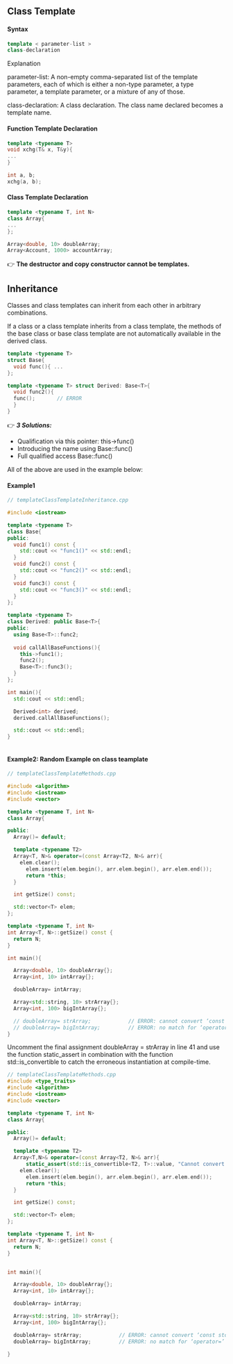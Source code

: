 ## Class Template

#### Syntax 
```cpp
template < parameter-list > 
class-declaration       
```

Explanation 

parameter-list: A non-empty comma-separated list of the template parameters, each of which is either a non-type parameter, a type parameter, a template parameter, or a mixture of any of those.

class-declaration: A class declaration. The class name declared becomes a template name.

#### Function Template Declaration

```cpp
template <typename T>
void xchg(T& x, T&y){
...
}

int a, b;
xchg(a, b);
```
  
#### Class Template Declaration

```cpp
template <typename T, int N>
class Array{
...
};

Array<double, 10> doubleArray;
Array<Account, 1000> accountArray;


```

👉 **The destructor and copy constructor cannot be templates.**

## Inheritance 
Classes and class templates can inherit from each other in arbitrary combinations.

If a class or a class template inherits from a class template, the methods of the base class or base class template are not automatically available in the derived class.

```cpp
template <typename T>
struct Base{
  void func(){ ...
};

template <typename T> struct Derived: Base<T>{
  void func2(){
  func();       // ERROR
  }
}
```

👉 ***3 Solutions:***

- Qualification via this pointer: this->func()
- Introducing the name using Base<T>::func()
- Full qualified access Base<T>::func()
  
All of the above are used in the example below:

#### Example1 
  
```cpp
// templateClassTemplateInheritance.cpp

#include <iostream>

template <typename T>
class Base{
public:
  void func1() const {
    std::cout << "func1()" << std::endl;
  }
  void func2() const {
    std::cout << "func2()" << std::endl;
  }
  void func3() const {
    std::cout << "func3()" << std::endl;
  }
};

template <typename T>
class Derived: public Base<T>{
public:
  using Base<T>::func2;
  
  void callAllBaseFunctions(){
    this->func1();
    func2();
    Base<T>::func3();
  }
};

int main(){
  std::cout << std::endl;

  Derived<int> derived;
  derived.callAllBaseFunctions();

  std::cout << std::endl;
}
  
```
#### Example2: Random Example on class teamplate
```cpp
// templateClassTemplateMethods.cpp

#include <algorithm>
#include <iostream>
#include <vector>

template <typename T, int N>
class Array{

public:
  Array()= default;

  template <typename T2>
  Array<T, N>& operator=(const Array<T2, N>& arr){
    elem.clear();
	  elem.insert(elem.begin(), arr.elem.begin(), arr.elem.end());
	  return *this;
  }

  int getSize() const;

  std::vector<T> elem;
};

template <typename T, int N>
int Array<T, N>::getSize() const {
  return N;
}

int main(){

  Array<double, 10> doubleArray{};
  Array<int, 10> intArray{};

  doubleArray= intArray;

  Array<std::string, 10> strArray{};
  Array<int, 100> bigIntArray{};

  // doubleArray= strArray;            // ERROR: cannot convert ‘const std::basic_string<char>’ to ‘double’
  // doubleArray= bigIntArray;         // ERROR: no match for ‘operator=’ in ‘doubleArray = bigIntArray
}
```
Uncomment the final assignment doubleArray = strArray in line 41 and use the function static_assert in combination with the function std::is_convertible to catch the erroneous instantiation at compile-time.

```cpp
// templateClassTemplateMethods.cpp
#include <type_traits>
#include <algorithm>
#include <iostream>
#include <vector>

template <typename T, int N>
class Array{

public:
  Array()= default;

  template <typename T2>
  Array<T,N>& operator=(const Array<T2, N>& arr){
	  static_assert(std::is_convertible<T2, T>::value, "Cannot convert source type to destination type!");
    elem.clear();
	  elem.insert(elem.begin(), arr.elem.begin(), arr.elem.end());
	  return *this;
  }

  int getSize() const;

  std::vector<T> elem;
};

template <typename T, int N>
int Array<T, N>::getSize() const {
  return N;
}


int main(){

  Array<double, 10> doubleArray{};
  Array<int, 10> intArray{};

  doubleArray= intArray;

  Array<std::string, 10> strArray{};
  Array<int, 100> bigIntArray{};

  doubleArray= strArray;            // ERROR: cannot convert ‘const std::basic_string<char>’ to ‘double’
  doubleArray= bigIntArray;         // ERROR: no match for ‘operator=’ in ‘doubleArray = bigIntArray

}
```
  
  
  

  
  
  
